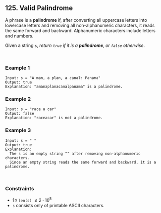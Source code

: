 ## 125. Valid Palindrome

A phrase is a **palindrome** if, after converting all uppercase letters into lowercase letters and removing all non-alphanumeric characters, it reads the same forward and backward. Alphanumeric characters include letters and numbers.

Given a string `s`, _return `true` if it is a **palindrome**, or `false` otherwise_.

<br>

### Example 1

```
Input: s = "A man, a plan, a canal: Panama"
Output: true
Explanation: "amanaplanacanalpanama" is a palindrome.
```

### Example 2

```
Input: s = "race a car"
Output: false
Explanation: "raceacar" is not a palindrome.
```

### Example 3

```
Input: s = " "
Output: true
Explanation:
  The s is an empty string "" after removing non-alphanumeric characters.
  Since an empty string reads the same forward and backward, it is a palindrome.
```

<br>

### Constraints

- $1 \leqslant$ `len(s)` $\leqslant 2 \cdot 10^5$
- `s` consists only of printable ASCII characters.
